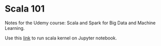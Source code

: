 # Scala 101

Notes for the Udemy course: Scala and Spark for Big Data and Machine Learning.

Use this [link](https://medium.com/@bogdan.cojocar/how-to-run-scala-and-spark-in-the-jupyter-notebook-328a80090b3b) to run scala kernel on Jupyter notebook.
